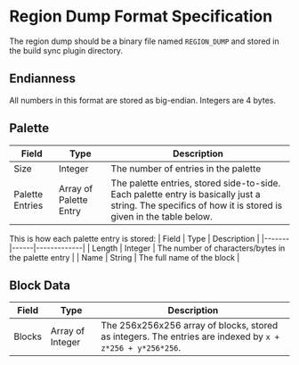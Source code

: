# Region Dump Format Specification
The region dump should be a binary file named `REGION_DUMP` and stored in the build sync plugin directory.

## Endianness
All numbers in this format are stored as big-endian. Integers are 4 bytes.

## Palette
| Field | Type | Description |
|-------|------|-------------|
| Size | Integer | The number of entries in the palette |
| Palette Entries | Array of Palette Entry | The palette entries, stored side-to-side. Each palette entry is basically just a string. The specifics of how it is stored is given in the table below. |

This is how each palette entry is stored:
| Field | Type | Description |
|-------|------|-------------|
| Length | Integer | The number of characters/bytes in the palette entry |
| Name | String | The full name of the block |

## Block Data
| Field | Type | Description |
|-------|------|-------------|
| Blocks | Array of Integer | The 256x256x256 array of blocks, stored as integers. The entries are indexed by `x + z*256 + y*256*256`. |